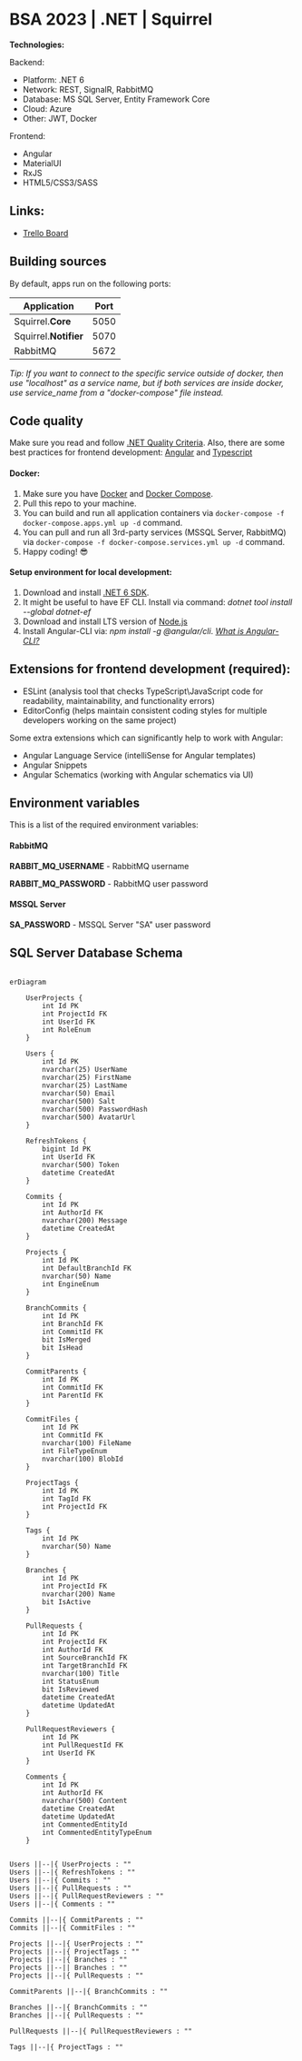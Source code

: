 # BSA 2023 | .NET | Squirrel

**Technologies:**

Backend:

- Platform: .NET 6
- Network: REST, SignalR, RabbitMQ
- Database: MS SQL Server, Entity Framework Core
- Cloud: Azure
- Other: JWT, Docker

Frontend:

- Angular
- MaterialUI
- RxJS
- HTML5/CSS3/SASS

## Links:

- [Trello Board](https://trello.com/b/ByNYBIkT/squirrel)

## Building sources

By default, apps run on the following ports:

| Application                 | Port |
| --------------------------- | ---- |
| Squirrel.**Core**           | 5050 |
| Squirrel.**Notifier**       | 5070 |
| RabbitMQ                    | 5672 |

_Tip: If you want to connect to the specific service outside of docker, then use "localhost" as a service name, but if both services are inside docker, use service_name from a "docker-compose" file instead._

## Code quality

Make sure you read and follow [.NET Quality Criteria](https://github.com/BinaryStudioAcademy/quality-criteria/blob/production/src/dotnet.md).
Also, there are some best practices for frontend development: [Angular](https://angular.io/guide/styleguide) and [Typescript](https://google.github.io/styleguide/tsguide.html)

#### Docker:

1. Make sure you have [Docker](https://www.docker.com) and [Docker Compose](https://docs.docker.com/compose/install).
2. Pull this repo to your machine.
3. You can build and run all application containers via `docker-compose -f docker-compose.apps.yml up -d` command.
4. You can pull and run all 3rd-party services (MSSQL Server, RabbitMQ) via `docker-compose -f docker-compose.services.yml up -d` command.
5. Happy coding! :sunglasses:

#### Setup environment for local development:

1. Download and install [.NET 6 SDK](https://dotnet.microsoft.com/download).
2. It might be useful to have EF CLI. Install via command: _dotnet tool install --global dotnet-ef_
3. Download and install LTS version of [Node.js](https://nodejs.org/en/)
4. Install Angular-CLI via: _npm install -g @angular/cli_. _[What is Angular-CLI?](https://angular.io/cli)_

## Extensions for frontend development (required):

- ESLint (analysis tool that checks TypeScript\JavaScript code for readability, maintainability, and functionality errors)
- EditorConfig (helps maintain consistent coding styles for multiple developers working on the same project)

Some extra extensions which can significantly help to work with Angular:

- Angular Language Service (intelliSense for Angular templates)
- Angular Snippets
- Angular Schematics (working with Angular schematics via UI)

## Environment variables

This is a list of the required environment variables:

#### RabbitMQ

**RABBIT_MQ_USERNAME** - RabbitMQ username

**RABBIT_MQ_PASSWORD** - RabbitMQ user password

#### MSSQL Server

**SA_PASSWORD** - MSSQL Server "SA" user password

## SQL Server Database Schema

```mermaid

erDiagram

    UserProjects {
        int Id PK
        int ProjectId FK
        int UserId FK
        int RoleEnum
    }

    Users {
        int Id PK
        nvarchar(25) UserName
        nvarchar(25) FirstName
        nvarchar(25) LastName
        nvarchar(50) Email
        nvarchar(500) Salt
        nvarchar(500) PasswordHash
        nvarchar(500) AvatarUrl
    }

    RefreshTokens {
        bigint Id PK
        int UserId FK
        nvarchar(500) Token
        datetime CreatedAt
    }

    Commits {
        int Id PK
        int AuthorId FK
        nvarchar(200) Message 
        datetime CreatedAt 
    }

    Projects {
        int Id PK
        int DefaultBranchId FK
        nvarchar(50) Name
        int EngineEnum
    }

    BranchCommits {
        int Id PK
        int BranchId FK
        int CommitId FK
        bit IsMerged 
        bit IsHead 
    }

    CommitParents {
        int Id PK
        int CommitId FK
        int ParentId FK
    }

    CommitFiles {
        int Id PK
        int CommitId FK
        nvarchar(100) FileName
        int FileTypeEnum
        nvarchar(100) BlobId
    }

    ProjectTags {
        int Id PK
        int TagId FK
        int ProjectId FK
    }

    Tags {
        int Id PK
        nvarchar(50) Name    
    }

    Branches {
        int Id PK
        int ProjectId FK
        nvarchar(200) Name 
        bit IsActive 
    }

    PullRequests {
        int Id PK
        int ProjectId FK
        int AuthorId FK
        int SourceBranchId FK
        int TargetBranchId FK
        nvarchar(100) Title 
        int StatusEnum 
        bit IsReviewed 
        datetime CreatedAt 
        datetime UpdatedAt 
    }

    PullRequestReviewers {
        int Id PK
        int PullRequestId FK
        int UserId FK
    }

    Comments {
        int Id PK
        int AuthorId FK
        nvarchar(500) Content 
        datetime CreatedAt 
        datetime UpdatedAt 
        int CommentedEntityId  
        int CommentedEntityTypeEnum
    }


Users ||--|{ UserProjects : ""
Users ||--|{ RefreshTokens : ""
Users ||--|{ Commits : ""
Users ||--|{ PullRequests : ""
Users ||--|{ PullRequestReviewers : ""
Users ||--|{ Comments : ""

Commits ||--|{ CommitParents : ""
Commits ||--|{ CommitFiles : ""

Projects ||--|{ UserProjects : ""
Projects ||--|{ ProjectTags : ""
Projects ||--|{ Branches : ""
Projects ||--|| Branches : ""
Projects ||--|{ PullRequests : ""

CommitParents ||--|{ BranchCommits : ""

Branches ||--|{ BranchCommits : ""
Branches ||--|{ PullRequests : ""

PullRequests ||--|{ PullRequestReviewers : ""

Tags ||--|{ ProjectTags : ""

```
